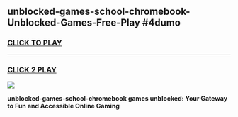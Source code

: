 
## unblocked-games-school-chromebook-Unblocked-Games-Free-Play #4dumo
<h3>
<a href="https://us.freeplayer.one?title=unblocked-games-school-chromebook&ref=9M">CLICK TO PLAY</a></h3>
<hr>

<h3>
<a href="https://us.freeplayer.one?title=unblocked-games-school-chromebook&ref=9M">CLICK 2 PLAY</a>
  
</h3>

<a href="https://us.freeplayer.one?title=unblocked-games-school-chromebook&ref=9M"><img src="https://clearcache.store/games.png"></a>


**unblocked-games-school-chromebook games unblocked: Your Gateway to Fun and Accessible Online Gaming**
